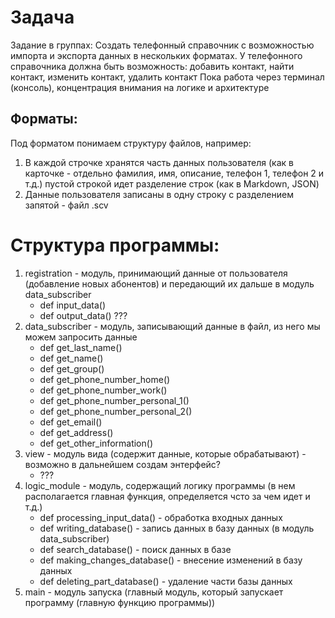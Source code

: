 # Задача
Задание в группах: Создать телефонный справочник с возможностью импорта и экспорта данных в нескольких форматах.
У телефонного справочника должна быть возможность: добавить контакт, найти контакт, изменить контакт, удалить контакт
Пока работа через терминал (консоль), концентрация внимания на логике и архитектуре

## Форматы:
Под форматом понимаем структуру файлов, например:
1. В каждой строчке хранятся часть данных пользователя (как в карточке - отдельно фамилия, имя, описание, телефон 1, телефон 2 и т.д.) пустой строкой идет разделение строк (как в Markdown, JSON)
2. Данные пользователя записаны в одну строку с разделением запятой - файл .scv 

# Структура программы:

1. registration - модуль, принимающий данные от пользователя (добавление новых абонентов) и передающий их дальше в модуль data_subscriber
    - def input_data()
    - def output_data() ???
2. data_subscriber  - модуль, записывающий данные в файл, из него мы можем запросить данные
    - def get_last_name()
    - def get_name()
    - def get_group()
    - def get_phone_number_home()
    - def get_phone_number_work()
    - def get_phone_number_personal_1()
    - def get_phone_number_personal_2()
    - def get_email()
    - def get_address()
    - def get_other_information()
2. view - модуль вида (содержит данные, которые обрабатывают) - возможно в дальнейшем создам энтерфейс?
    - ???
3. logic_module - модуль, содержащий логику программы (в нем располагается главная функция, определяется чсто за чем идет и т.д.)
    - def processing_input_data() - обработка входных данных
    - def writing_database() - запись данных в базу данных (в модуль data_subscriber)
    - def search_database() - поиск данных в базе
    - def making_changes_database() - внесение изменений в базу данных
    - def deleting_part_database() - удаление части базы данных
4. main - модуль запуска (главный модуль, который запускает программу (главную функцию программы))